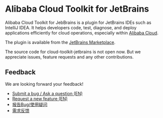 # Alibaba Cloud Toolkit for JetBrains

Alibaba Cloud Toolkit for JebBrains is a plugin for JetBrains IDEs such as IntelliJ IDEA. It helps developers code, test, diagnose, and deploy applications efficiently for cloud operations, especially within [Alibaba Cloud](https://www.aliyun.com).

The plugin is available from the [JetBrains Marketplace](https://plugins.jetbrains.com/plugin/11386-alibaba-cloud-toolkit).

The source code for cloud-toolkit-jetbrains is not open now. But we appreciate issues, feature requests and any other contributions.

## Feedback

We are looking forward your feedback!

- [Submit a bug / Ask a question (EN)](https://github.com/alibaba-cloud-toolkit/cloud-toolkit-jetbrains/issues/new?assignees=&labels=bug%2C+question&template=bug-report---usage-question--en-.md&title=)
- [Request a new feature (EN)](https://github.com/alibaba-cloud-toolkit/cloud-toolkit-jetbrains/issues/new?assignees=&labels=feature-request&template=feature-request--en-.md&title=)
- [报告Bug/使用疑问](https://github.com/alibaba-cloud-toolkit/cloud-toolkit-jetbrains/issues/new?assignees=&labels=bug%2C+question&template=%E6%8A%A5%E5%91%8ABug.md&title=)
- [需求反馈](https://github.com/alibaba-cloud-toolkit/cloud-toolkit-jetbrains/issues/new?assignees=&labels=feature-request&template=%E9%9C%80%E6%B1%82%E5%8F%8D%E9%A6%88.md&title=)
